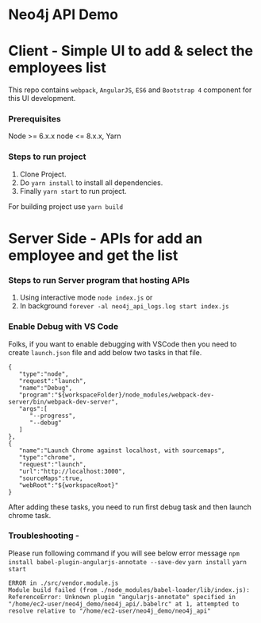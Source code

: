 # Neo4j API Demo

# Client - Simple UI to add & select the employees list
This repo contains `webpack`, `AngularJS`, `ES6` and `Bootstrap 4` component for this UI development.

### Prerequisites
Node >= 6.x.x  node <= 8.x.x, Yarn

### Steps to run project
1. Clone Project.
2. Do `yarn install` to install all dependencies.
3. Finally `yarn start` to run project.

For building project use `yarn build`

# Server Side - APIs for add an employee and get the list

### Steps to run Server program that hosting APIs
1. Using interactive mode `node index.js`
or
2. In background `forever -al neo4j_api_logs.log start index.js`


### Enable Debug with VS Code
Folks, if you want to enable debugging with VSCode then you need to create `launch.json` file and add below two tasks in that file.

```
{
   "type":"node",
   "request":"launch",
   "name":"Debug",
   "program":"${workspaceFolder}/node_modules/webpack-dev-server/bin/webpack-dev-server",
   "args":[
      "--progress",
      "--debug"
   ]
},
{
   "name":"Launch Chrome against localhost, with sourcemaps",
   "type":"chrome",
   "request":"launch",
   "url":"http://localhost:3000",
   "sourceMaps":true,
   "webRoot":"${workspaceRoot}"
}
```

After adding these tasks, you need to run first debug task and then launch chrome task.

### Troubleshooting - 

Please run following command if you will see below error message 
`npm install babel-plugin-angularjs-annotate --save-dev`
`yarn install`
`yarn start`

```
ERROR in ./src/vendor.module.js
Module build failed (from ./node_modules/babel-loader/lib/index.js):
ReferenceError: Unknown plugin "angularjs-annotate" specified in "/home/ec2-user/neo4j_demo/neo4j_api/.babelrc" at 1, attempted to resolve relative to "/home/ec2-user/neo4j_demo/neo4j_api"

```
